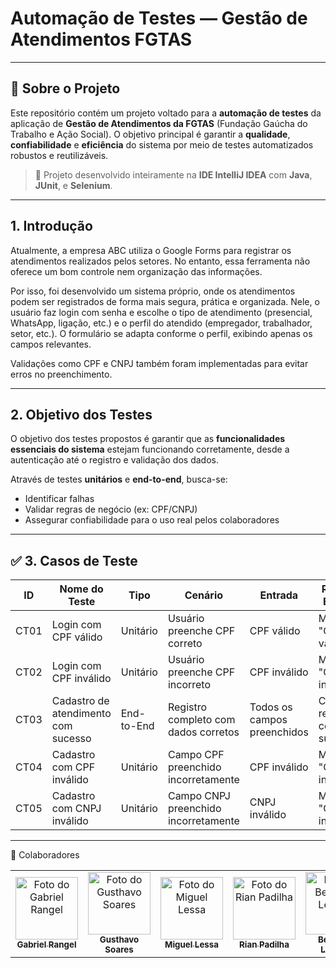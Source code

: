 #  Automação de Testes — Gestão de Atendimentos FGTAS


---

## 📌 Sobre o Projeto

Este repositório contém um projeto voltado para a **automação de testes** da aplicação de **Gestão de Atendimentos da FGTAS** (Fundação Gaúcha do Trabalho e Ação Social). O objetivo principal é garantir a **qualidade**, **confiabilidade** e **eficiência** do sistema por meio de testes automatizados robustos e reutilizáveis.

> 🔎 Projeto desenvolvido inteiramente na **IDE IntelliJ IDEA** com **Java**, **JUnit**, e **Selenium**.

---

##  1. Introdução

Atualmente, a empresa ABC utiliza o Google Forms para registrar os atendimentos realizados pelos setores. No entanto, essa ferramenta não oferece um bom controle nem organização das informações.

Por isso, foi desenvolvido um sistema próprio, onde os atendimentos podem ser registrados de forma mais segura, prática e organizada. Nele, o usuário faz login com senha e escolhe o tipo de atendimento (presencial, WhatsApp, ligação, etc.) e o perfil do atendido (empregador, trabalhador, setor, etc.). O formulário se adapta conforme o perfil, exibindo apenas os campos relevantes.

Validações como CPF e CNPJ também foram implementadas para evitar erros no preenchimento.

---

##  2. Objetivo dos Testes

O objetivo dos testes propostos é garantir que as **funcionalidades essenciais do sistema** estejam funcionando corretamente, desde a autenticação até o registro e validação dos dados.

Através de testes **unitários** e **end-to-end**, busca-se:

- Identificar falhas
- Validar regras de negócio (ex: CPF/CNPJ)
- Assegurar confiabilidade para o uso real pelos colaboradores

---

## ✅ 3. Casos de Teste

| ID   | Nome do Teste                      | Tipo       | Cenário                                     | Entrada        | Resultado Esperado                     |
|------|------------------------------------|------------|---------------------------------------------|----------------|----------------------------------------|
| CT01 | Login com CPF válido               | Unitário   | Usuário preenche CPF correto                | CPF válido     | Mensagem: "CPF válido!"                |
| CT02 | Login com CPF inválido            | Unitário   | Usuário preenche CPF incorreto              | CPF inválido   | Mensagem: "CPF inválido!"              |
| CT03 | Cadastro de atendimento com sucesso | End-to-End | Registro completo com dados corretos        | Todos os campos preenchidos | Cadastro realizado com sucesso       |
| CT04 | Cadastro com CPF inválido         | Unitário   | Campo CPF preenchido incorretamente         | CPF inválido   | Mensagem: "CPF inválido"               |
| CT05 | Cadastro com CNPJ inválido        | Unitário   | Campo CNPJ preenchido incorretamente        | CNPJ inválido  | Mensagem: "CNPJ inválido"              |

---

🤝 Colaboradores
<table>
  <tr>
    <td align="center">
      <a href="https://github.com/Rangel202">
        <img src="https://github.com/user-attachments/assets/ec332b51-90fd-4579-a683-95c0d7ab4505" width="100px" alt="Foto do Gabriel Rangel"/><br>
        <sub><b>Gabriel Rangel</b></sub>
      </a>
    </td>
    <td align="center">
      <a href="https://github.com/GusthavoSoares">
        <img src="https://github.com/user-attachments/assets/5f93c288-4139-414f-96b7-027a1a0d6416" width="100px" alt="Foto do Gusthavo Soares"/><br>
        <sub><b>Gusthavo Soares</b></sub>
      </a>
    </td>
    <td align="center">
      <a href="https://github.com/miguellessa">
        <img src="https://github.com/user-attachments/assets/e37eef0f-d235-4c94-ba70-2598d326f49f" width="100px" alt="Foto do Miguel Lessa"/><br>
        <sub><b>Miguel Lessa</b></sub>
      </a>
    </td>
    <td align="center">
      <a href="https://github.com/RianBPadilha">
        <img src="https://github.com/user-attachments/assets/82813c24-cbd7-46ea-9497-04d5c1a48e2a" width="100px" alt="Foto do Rian Padilha"/><br>
        <sub><b>Rian Padilha</b></sub>
      </a>
    </td>
    <td align="center">
      <a href="https://github.com/BernardoLencina">
        <img src="https://github.com/user-attachments/assets/28a2e974-d823-4d67-a34f-6792e3ec4830" width="100px" alt="Foto do Bernardo Lencina"/><br>
        <sub><b>Bernardo Lencina</b></sub>
      </a>
    </td>
  </tr>
</table>

